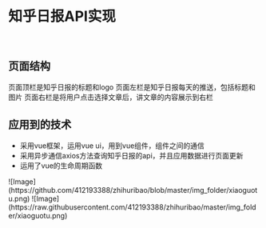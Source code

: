 <h1>知乎日报API实现</h1>
<br>
<h2>页面结构</h2>
页面顶栏是知乎日报的标题和logo
页面左栏是知乎日报每天的推送，包括标题和图片
页面右栏是将用户点击选择文章后，讲文章的内容展示到右栏
<h2>应用到的技术</h2>
<ul>
<li>采用vue框架，运用vue ui，用到vue组件，组件之间的通信</li>
<li>采用异步通信axios方法查询知乎日报的api，并且应用数据进行页面更新</li>
<li>运用了vue的生命周期函数</li>
	</ul>
![Image](https://github.com/412193388/zhihuribao/blob/master/img_folder/xiaoguotu.png)
![Image](https://raw.githubusercontent.com/412193388/zhihuribao/master/img_folder/xiaoguotu.png)
